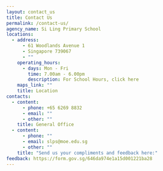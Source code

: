 ```yaml
---
layout: contact_us
title: Contact Us
permalink: /contact-us/
agency_name: Si Ling Primary School
locations:
  - address:
      - 61 Woodlands Avenue 1
      - Singapore 739067
      - ""
    operating_hours:
      - days: Mon - Fri
        time: 7.00am - 6.00pm
        description: For School Hours, click here
    maps_link: ""
    title: Location
contacts:
  - content:
      - phone: +65 6269 8832
      - email: ""
      - other: ""
    title: General Office
  - content:
      - phone: ""
      - email: slps@moe.edu.sg
      - other: ""
    title: "Send us your compliments and feedback here:"
feedback: https://form.gov.sg/646da974e1a15d001221ba28
---
```

